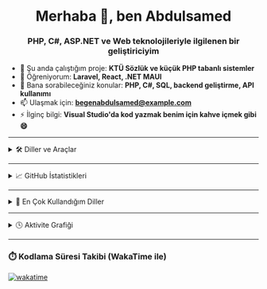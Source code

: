 <h1 align="center">Merhaba 👋, ben Abdulsamed</h1>
<h3 align="center">PHP, C#, ASP.NET ve Web teknolojileriyle ilgilenen bir geliştiriciyim</h3>

- 🔭 Şu anda çalıştığım proje: **KTÜ Sözlük ve küçük PHP tabanlı sistemler**
- 🌱 Öğreniyorum: **Laravel, React, .NET MAUI**
- 💬 Bana sorabileceğiniz konular: **PHP, C#, SQL, backend geliştirme, API kullanımı**
- 📫 Ulaşmak için: **begenabdulsamed@example.com**
- ⚡ İlginç bilgi: **Visual Studio'da kod yazmak benim için kahve içmek gibi 😄**

---

<details>
  <summary>🛠️ Diller ve Araçlar</summary>

  <p align="left">
    <img src="https://img.shields.io/badge/PHP-777BB4?style=for-the-badge&logo=php&logoColor=white"/>
    <img src="https://img.shields.io/badge/JavaScript-F7DF1E?style=for-the-badge&logo=javascript&logoColor=black"/>
    <img src="https://img.shields.io/badge/ASP.NET-512BD4?style=for-the-badge&logo=.net&logoColor=white"/>
    <img src="https://img.shields.io/badge/SQL-4479A1?style=for-the-badge&logo=postgresql&logoColor=white"/>
    <img src="https://img.shields.io/badge/C%23-239120?style=for-the-badge&logo=c-sharp&logoColor=white"/>
    <img src="https://img.shields.io/badge/C-00599C?style=for-the-badge&logo=c&logoColor=white"/>
  </p>

</details>

---

<details>
  <summary>📈 GitHub İstatistikleri</summary>

  <p align="left">
    <img src="https://github-readme-stats.vercel.app/api?username=BegenAbdulsamed&show_icons=true&theme=github_dark" />
  </p>

</details>

---

<details>
  <summary>🧠 En Çok Kullandığım Diller</summary>

  <p align="left">
    <img src="https://github-readme-stats.vercel.app/api/top-langs/?username=BegenAbdulsamed&layout=compact&theme=github_dark" />
  </p>

</details>

---

<details>
  <summary>🕓 Aktivite Grafiği</summary>

  ![GitHub Contribution Grid](https://ghchart.rshah.org/BegenAbdulsamed)

</details>

---

### ⏱️ Kodlama Süresi Takibi (WakaTime ile)

[![wakatime](https://wakatime.com/badge/user/b7011416-51c5-4095-804c-ef42df5d2d4f.svg)](https://wakatime.com/@b7011416-51c5-4095-804c-ef42df5d2d4f)
